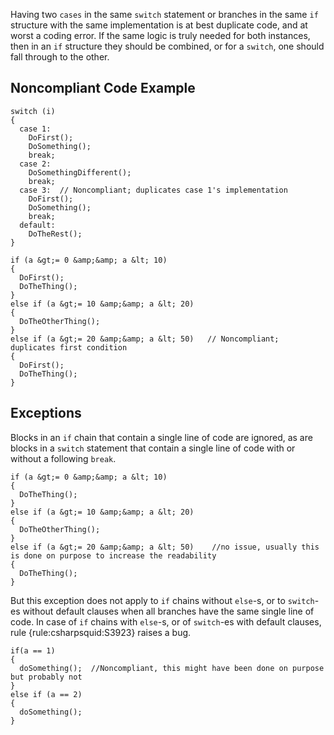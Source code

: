 
Having two `cases` in the same `switch` statement or branches in the same `if` structure with the same implementation is at best duplicate code, and at worst a coding error. If the same logic is truly needed for both instances, then in an `if` structure they should be combined, or for a `switch`, one should fall through to the other.

## Noncompliant Code Example


    switch (i)
    {
      case 1:
        DoFirst();
        DoSomething();
        break;
      case 2:
        DoSomethingDifferent();
        break;
      case 3:  // Noncompliant; duplicates case 1's implementation
        DoFirst();
        DoSomething();
        break;
      default:
        DoTheRest();
    }
    
    if (a &gt;= 0 &amp;&amp; a &lt; 10)
    {
      DoFirst();
      DoTheThing();
    }
    else if (a &gt;= 10 &amp;&amp; a &lt; 20)
    {
      DoTheOtherThing();
    }
    else if (a &gt;= 20 &amp;&amp; a &lt; 50)   // Noncompliant; duplicates first condition
    {
      DoFirst();
      DoTheThing();
    }


## Exceptions

Blocks in an `if` chain that contain a single line of code are ignored, as are blocks in a `switch` statement that contain a single line of code with or without a following `break`.


    if (a &gt;= 0 &amp;&amp; a &lt; 10)
    {
      DoTheThing();
    }
    else if (a &gt;= 10 &amp;&amp; a &lt; 20)
    {
      DoTheOtherThing();
    }
    else if (a &gt;= 20 &amp;&amp; a &lt; 50)    //no issue, usually this is done on purpose to increase the readability
    {
      DoTheThing();
    }


But this exception does not apply to `if` chains without `else`-s, or to `switch`-es without default clauses when all branches have the same single line of code. In case of `if` chains with `else`-s, or of `switch`-es with default clauses, rule {rule:csharpsquid:S3923} raises a bug.


    if(a == 1)
    {
      doSomething();  //Noncompliant, this might have been done on purpose but probably not
    }
    else if (a == 2)
    {
      doSomething();
    }

